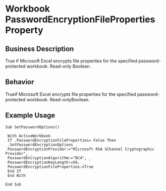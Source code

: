 # Workbook PasswordEncryptionFileProperties Property

## Business Description
True if Microsoft Excel encrypts file properties for the specified password-protected workbook. Read-only Boolean.

## Behavior
Trueif Microsoft Excel encrypts file properties for the specified password-protected workbook. Read-onlyBoolean.

## Example Usage
```vba
Sub SetPasswordOptions() 
 
 With ActiveWorkbook 
 If .PasswordEncryptionFileProperties= False Then 
 .SetPasswordEncryptionOptions _ 
 PasswordEncryptionProvider:="Microsoft RSA SChannel Cryptographic Provider", _ 
 PasswordEncryptionAlgorithm:="RC4", _ 
 PasswordEncryptionKeyLength:=56, _ 
 PasswordEncryptionFileProperties:=True 
 End If 
 End With 
 
End Sub
```